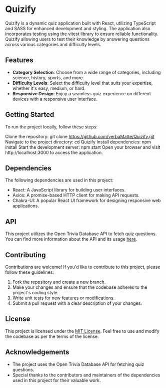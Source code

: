 # Quizify

Quizify is a dynamic quiz application built with React, utilizing TypeScript and SASS for enhanced development and styling. The application also incorporates testing using the vitest library to ensure reliable functionality. Quizify allowing users to test their knowledge by answering questions across various categories and difficulty levels. 

## Features

- **Category Selection**: Choose from a wide range of categories, including science, history, sports, and more.
- **Difficulty Levels**: Select the difficulty level that suits your expertise, whether it's easy, medium, or hard.
- **Responsive Design**: Enjoy a seamless quiz experience on different devices with a responsive user interface.

## Getting Started

To run the project locally, follow these steps:

Clone the repository: git clone https://github.com/yerbaMatte/Quizify.git
Navigate to the project directory: cd Quizify
Install dependencies: npm install
Start the development server: npm start
Open your browser and visit http://localhost:3000 to access the application.

## Dependencies

The following dependencies are used in this project:

- React: A JavaScript library for building user interfaces.
- Axios: A promise-based HTTP client for making API requests.
- Chakra-UI: A popular React UI framework for designing responsive web applications.

## API

This project utilizes the Open Trivia Database API to fetch quiz questions. You can find more information about the API and its usage [here](https://opentdb.com/).

## Contributing

Contributions are welcome! If you'd like to contribute to this project, please follow these guidelines:

1. Fork the repository and create a new branch.
2. Make your changes and ensure that the codebase adheres to the project's coding style.
3. Write unit tests for new features or modifications.
4. Submit a pull request with a clear description of your changes.

## License

This project is licensed under the [MIT License](https://opensource.org/licenses/MIT). Feel free to use and modify the codebase as per the terms of the license.

## Acknowledgements

- The project uses the Open Trivia Database API for fetching quiz questions.
- Special thanks to the contributors and maintainers of the dependencies used in this project for their valuable work.
